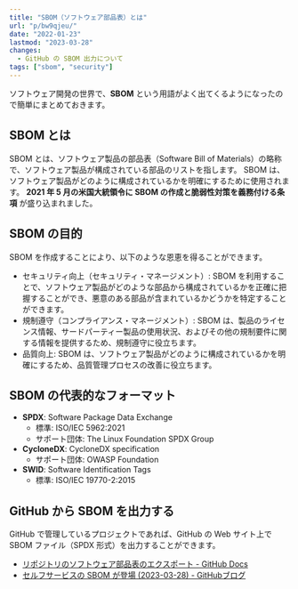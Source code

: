 ```yaml
---
title: "SBOM（ソフトウェア部品表）とは"
url: "p/bw9qjeu/"
date: "2022-01-23"
lastmod: "2023-03-28"
changes:
  - GitHub の SBOM 出力について
tags: ["sbom", "security"]
---
```


ソフトウェア開発の世界で、__SBOM__ という用語がよく出てくるようになったので簡単にまとめておきます。

SBOM とは
----

SBOM とは、ソフトウェア製品の部品表（Software Bill of Materials）の略称で、ソフトウェア製品が構成されている部品のリストを指します。
SBOM は、ソフトウェア製品がどのように構成されているかを明確にするために使用されます。
__2021 年 5 月の米国大統領令に SBOM の作成と脆弱性対策を義務付ける条項__ が盛り込まれました。


SBOM の目的
----

SBOM を作成することにより、以下のような恩恵を得ることができます。

- セキュリティ向上（セキュリティ・マネージメント）: SBOM を利用することで、ソフトウェア製品がどのような部品から構成されているかを正確に把握することができ、悪意のある部品が含まれているかどうかを特定することができます。
- 規制遵守（コンプライアンス・マネージメント）: SBOM は、製品のライセンス情報、サードパーティー製品の使用状況、およびその他の規制要件に関する情報を提供するため、規制遵守に役立ちます。
- 品質向上: SBOM は、ソフトウェア製品がどのように構成されているかを明確にするため、品質管理プロセスの改善に役立ちます。


SBOM の代表的なフォーマット
----

- __SPDX__: Software Package Data Exchange
  - 標準: ISO/IEC 5962:2021
  - サポート団体: The Linux Foundation SPDX Group
- __CycloneDX__: CycloneDX specification
  - サポート団体: OWASP Foundation
- __SWID__: Software Identification Tags
  - 標準: ISO/IEC 19770-2:2015


GitHub から SBOM を出力する
----

GitHub で管理しているプロジェクトであれば、GitHub の Web サイト上で SBOM ファイル（SPDX 形式）を出力することができます。

- [リポジトリのソフトウェア部品表のエクスポート - GitHub Docs](https://docs.github.com/ja/code-security/supply-chain-security/understanding-your-software-supply-chain/exporting-a-software-bill-of-materials-for-your-repository)
- [セルフサービスの SBOM が登場 (2023-03-28) - GitHubブログ](https://github.blog/jp/2023-04-06-introducing-self-service-sboms/)

